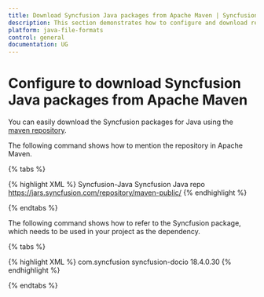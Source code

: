 ```yaml
---
title: Download Syncfusion Java packages from Apache Maven | Syncfusion
description: This section demonstrates how to configure and download required Jars from Apache Maven (Jar configuration)
platform: java-file-formats
control: general
documentation: UG
---
```

# Configure to download Syncfusion Java packages from Apache Maven

You can easily download the Syncfusion packages for Java using the [maven repository](https://jars.syncfusion.com/).

The following command shows how to mention the repository in Apache Maven.

{% tabs %}  

{% highlight XML %}
<repository>
   <id>Syncfusion-Java</id>
   <name>Syncfusion Java repo</name>
   <url>https://jars.syncfusion.com/repository/maven-public/</url>
</repository>
{% endhighlight %}

{% endtabs %}

The following command shows how to refer to the Syncfusion package, which needs to be used in your project as the dependency.

{% tabs %}  

{% highlight XML %}
<dependency>
   <groupId>com.syncfusion</groupId>
   <artifactId>syncfusion-docio</artifactId>
   <version>18.4.0.30</version>
</dependency>
{% endhighlight %}

{% endtabs %}
